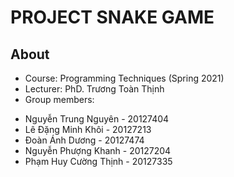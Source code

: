 # PROJECT SNAKE GAME
## About
+ Course: Programming Techniques (Spring 2021)
+ Lecturer: PhD. Trương Toàn Thịnh
+ Group members:
- Nguyễn Trung Nguyên - 20127404
- Lê Đặng Minh Khôi - 20127213
- Đoàn Ánh Dương - 20127474
- Nguyễn Phượng Khanh - 20127204
- Phạm Huy Cường Thịnh - 20127335
